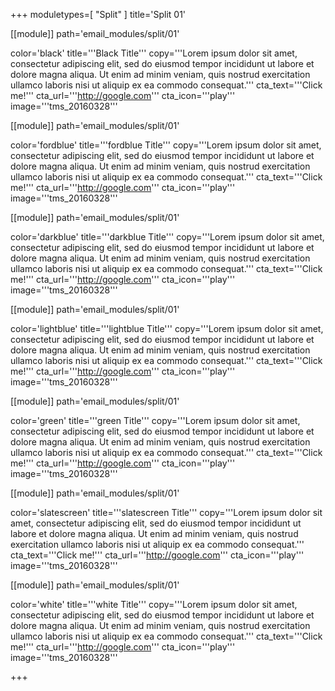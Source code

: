 +++
moduletypes=[ "Split" ]
title='Split 01'

[[module]]
path='email_modules/split/01'

color='black'
title='''Black Title'''
copy='''Lorem ipsum dolor sit amet, consectetur adipiscing elit, sed do eiusmod tempor incididunt ut labore et dolore magna aliqua. Ut enim ad minim veniam, quis nostrud exercitation ullamco laboris nisi ut aliquip ex ea commodo consequat.'''
cta_text='''Click me!'''
cta_url='''http://google.com'''
cta_icon='''play'''
image='''tms_20160328'''

[[module]]
path='email_modules/split/01'

color='fordblue'
title='''fordblue Title'''
copy='''Lorem ipsum dolor sit amet, consectetur adipiscing elit, sed do eiusmod tempor incididunt ut labore et dolore magna aliqua. Ut enim ad minim veniam, quis nostrud exercitation ullamco laboris nisi ut aliquip ex ea commodo consequat.'''
cta_text='''Click me!'''
cta_url='''http://google.com'''
cta_icon='''play'''
image='''tms_20160328'''

[[module]]
path='email_modules/split/01'

color='darkblue'
title='''darkblue Title'''
copy='''Lorem ipsum dolor sit amet, consectetur adipiscing elit, sed do eiusmod tempor incididunt ut labore et dolore magna aliqua. Ut enim ad minim veniam, quis nostrud exercitation ullamco laboris nisi ut aliquip ex ea commodo consequat.'''
cta_text='''Click me!'''
cta_url='''http://google.com'''
cta_icon='''play'''
image='''tms_20160328'''

[[module]]
path='email_modules/split/01'

color='lightblue'
title='''lightblue Title'''
copy='''Lorem ipsum dolor sit amet, consectetur adipiscing elit, sed do eiusmod tempor incididunt ut labore et dolore magna aliqua. Ut enim ad minim veniam, quis nostrud exercitation ullamco laboris nisi ut aliquip ex ea commodo consequat.'''
cta_text='''Click me!'''
cta_url='''http://google.com'''
cta_icon='''play'''
image='''tms_20160328'''

[[module]]
path='email_modules/split/01'

color='green'
title='''green Title'''
copy='''Lorem ipsum dolor sit amet, consectetur adipiscing elit, sed do eiusmod tempor incididunt ut labore et dolore magna aliqua. Ut enim ad minim veniam, quis nostrud exercitation ullamco laboris nisi ut aliquip ex ea commodo consequat.'''
cta_text='''Click me!'''
cta_url='''http://google.com'''
cta_icon='''play'''
image='''tms_20160328'''

[[module]]
path='email_modules/split/01'

color='slatescreen'
title='''slatescreen Title'''
copy='''Lorem ipsum dolor sit amet, consectetur adipiscing elit, sed do eiusmod tempor incididunt ut labore et dolore magna aliqua. Ut enim ad minim veniam, quis nostrud exercitation ullamco laboris nisi ut aliquip ex ea commodo consequat.'''
cta_text='''Click me!'''
cta_url='''http://google.com'''
cta_icon='''play'''
image='''tms_20160328'''

[[module]]
path='email_modules/split/01'

color='white'
title='''white Title'''
copy='''Lorem ipsum dolor sit amet, consectetur adipiscing elit, sed do eiusmod tempor incididunt ut labore et dolore magna aliqua. Ut enim ad minim veniam, quis nostrud exercitation ullamco laboris nisi ut aliquip ex ea commodo consequat.'''
cta_text='''Click me!'''
cta_url='''http://google.com'''
cta_icon='''play'''
image='''tms_20160328'''

+++